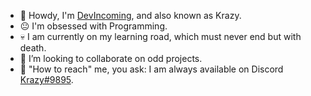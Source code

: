 - 🫡 Howdy, I'm [DevIncoming](https://github.com/Developer-Incoming), and also known as Krazy.
- 😐 I'm obsessed with Programming.
- 💀 I am currently on my learning road, which must never end but with death.
- 🤝 I’m looking to collaborate on odd projects.
- 🤙 "How to reach" me, you ask: I am always available on Discord [Krazy#9895](https://discord.com/users/266512529746952192).

<!---
Developer-Incoming/Developer-Incoming is a ✨ special ✨ repository because its `README.md` (this file) appears on your GitHub profile.
You can click the Preview link to take a look at your changes.
--->
